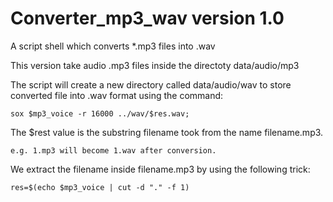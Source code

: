# Converter_mp3_wav version 1.0
A script shell which converts *.mp3 files into .wav

This version take audio .mp3 files inside the directoty data/audio/mp3

The script will create a new directory called data/audio/wav to store converted file into .wav format using the command:
```
sox $mp3_voice -r 16000 ../wav/$res.wav;
```

The $rest value is the substring filename took from the name filename.mp3.
```
e.g. 1.mp3 will become 1.wav after conversion.
```

We extract the filename inside filename.mp3 by using the following trick:
```
res=$(echo $mp3_voice | cut -d "." -f 1)
```


